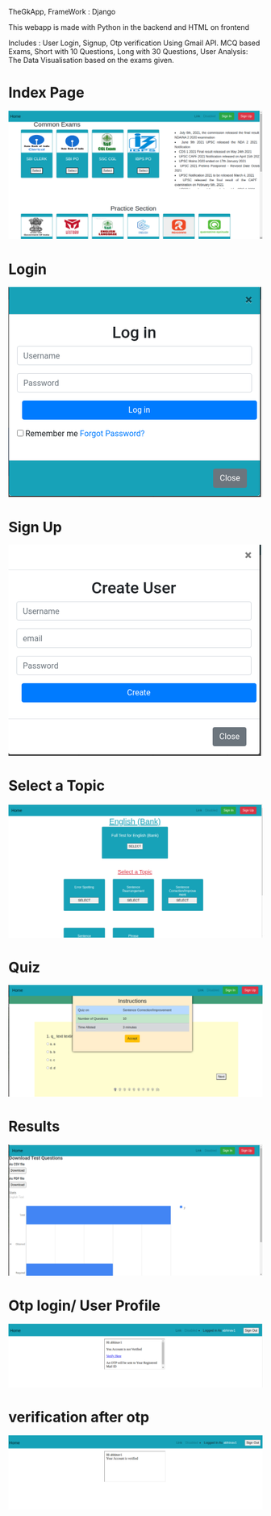 TheGkApp,
FrameWork : Django

This webapp is made with Python in the backend and HTML on frontend

Includes : 
 User Login, Signup, Otp verification Using Gmail API.
 MCQ based Exams, Short with 10 Questions, Long with 30 Questions,
 User Analysis: The Data Visualisation based on the exams given.
 
 
 # Index Page
![plot](git_images/home_page.png)

# Login
![plot](git_images/login.png)

# Sign Up
![plot](git_images/signup.png)

# Select a Topic
![plot](git_images/subject.png)

# Quiz
![plot](git_images/quiz.png)

# Results
![plot](git_images/result.png)

# Otp login/ User Profile
![plot](git_images/otp.png)

# verification after otp
![plot](git_images/verified.png)